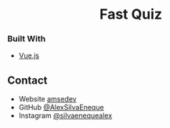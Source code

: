 <!-- Please update value in the {}  -->

<h1 align="center">Fast Quiz</h1>


### Built With

<!-- This section should list any major frameworks that you built your project using. Here are a few examples.-->

- [Vue.js](https://vuejs.org/)


## Contact

- Website [amsedev](https://amsedev.vercel.app/)
- GitHub [@AlexSilvaEneque](https://github.com/AlexSilvaEneque)
- Instagram [@silvaenequealex](https://www.instagram.com/silvaenequealex/)